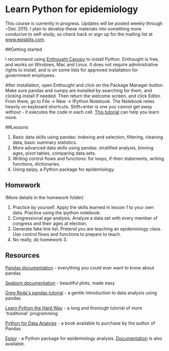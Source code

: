 # Learn Python for epidemiology

This course is currently in progress. Updates will be posted weekly through ~Dec 2015. I plan to develop these materials into something more conducive to self-study, so check back or sign up for the mailing list at www.episkills.com.

##Getting started

I recommend using [Enthought Canopy](https://store.enthought.com/) to install Python. Enthought is free, and works on Windows, Mac and Linux. It does not require administrative rights to install, and is on some lists for approved installation for government employees.

After installation, open Enthought and click on the Package Manager button. Make sure pandas and numpy are installed by searching for them, and clicking install if needed. Then return the welcome screen, and click Editor. From there, go to File -> New -> IPython Notebook. The Notebook relies heavily on keyboard shortcuts. Shift+enter is one you cannot get away without - it executes the code in each cell. [This tutorial](http://www.astro.washington.edu/users/vanderplas/Astr599/notebooks/03_IPython_intro) can help you learn more.

##Lessons

1. Basic data skills using pandas: indexing and selection, filtering, cleaning data, basic summary statistics.
2. More advanced data skills using pandas: stratified analysis, binning ages, pivot tables, comparing data sets.
3. Writing control flows and functions: for loops, if-then statements, writing functions, dictionaries.
4. Using epipy, a Python package for epidemiology.

## Homework

(More details in the homework folder)

1. Practice by yourself. Apply the skills learned in lesson 1 to your own data. Practice using the ipython notebook.
2. Congressional age analysis. Analyze a data set with every member of congress and their ages at election.
3. Generate fake line list. Pretend you are teaching an epidemiology class. Use control flows and functions to prepare to teach.
4. No really, do homework 3.

## Resources

[Pandas documentation](http://pandas.pydata.org/pandas-docs/version/0.17.0/) - everything you could ever want to know about pandas

[Seaborn documentation](http://stanford.edu/~mwaskom/software/seaborn/) -  beautiful plots, made easy

[Greg Reda's pandas tutorial](http://www.gregreda.com/2013/10/26/intro-to-pandas-data-structures/) - a gentle introduction to data analysis using pandas

[Learn Python the Hard Way](http://learnpythonthehardway.org/book/) - a long and thorough tutorial of more 'traditional' programming

[Python for Data Analysis](http://shop.oreilly.com/product/0636920023784.do) - a book available to purchase by the author of Pandas

[Epipy](http://github.com/cmrivers/epipy) - a Python package for epidemiology analysis. [Documentation](http://cmrivers.github.io/epipy/) is also available.
